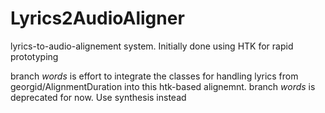 # Lyrics2AudioAligner
lyrics-to-audio-alignement system. Initially done using HTK for rapid prototyping

branch *words* is effort to integrate the classes for handling lyrics from georgid/AlignmentDuration into this htk-based alignemnt.
branch *words* is deprecated for now. Use synthesis instead
